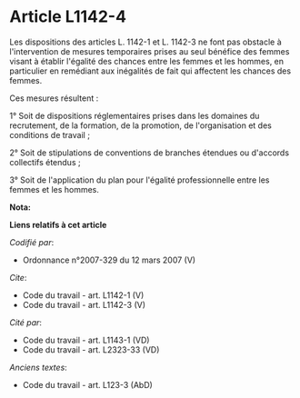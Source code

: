 # Article L1142-4

Les dispositions des articles L. 1142-1 et L. 1142-3 ne font pas obstacle à l'intervention de mesures temporaires prises au
seul bénéfice des femmes visant à établir l'égalité des chances entre les femmes et les hommes, en particulier en remédiant
aux inégalités de fait qui affectent les chances des femmes. 

Ces mesures résultent : 

1° Soit de dispositions réglementaires prises dans les domaines du recrutement, de la formation, de la promotion, de
l'organisation et des conditions de travail ; 

2° Soit de stipulations de conventions de branches étendues ou d'accords collectifs étendus ; 

3° Soit de l'application du plan pour l'égalité professionnelle entre les femmes et les hommes.

**Nota:**



**Liens relatifs à cet article**

_Codifié par_:

  - Ordonnance n°2007-329 du 12 mars 2007 (V)

_Cite_:

  - Code du travail - art. L1142-1 (V)
  - Code du travail - art. L1142-3 (V)

_Cité par_:

  - Code du travail - art. L1143-1 (VD)
  - Code du travail - art. L2323-33 (VD)

_Anciens textes_:

  - Code du travail - art. L123-3 (AbD)
